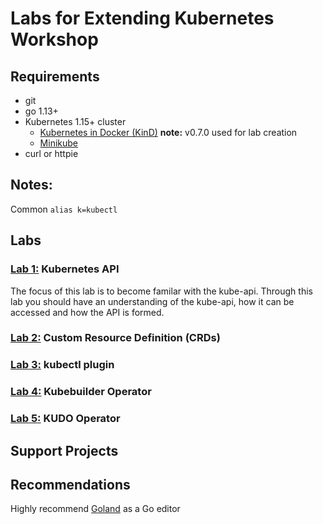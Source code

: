 # Labs for Extending Kubernetes Workshop

## Requirements

* git
* go 1.13+
* Kubernetes 1.15+ cluster
  * [Kubernetes in Docker (KinD)](https://github.com/kubernetes-sigs/kind) **note:** v0.7.0 used for lab creation
  * [Minikube](https://kubernetes.io/docs/tasks/tools/install-minikube/)
* curl or httpie

## Notes:

Common `alias k=kubectl`


## Labs

### [Lab 1:](lab1-kube-api.md) Kubernetes API

The focus of this lab is to become familar with the kube-api.  Through this lab you should have an understanding of the kube-api, how it can be accessed and how the API is formed.

### [Lab 2:](lab2-crd.md) Custom Resource Definition (CRDs)

### [Lab 3:](lab3-cli-plugin.md) kubectl plugin

### [Lab 4:](lab4-kubebuilder.md) Kubebuilder Operator

### [Lab 5:](lab5-kudo.md) KUDO Operator


## Support Projects

## Recommendations

Highly recommend [Goland](https://www.jetbrains.com/go) as a Go editor